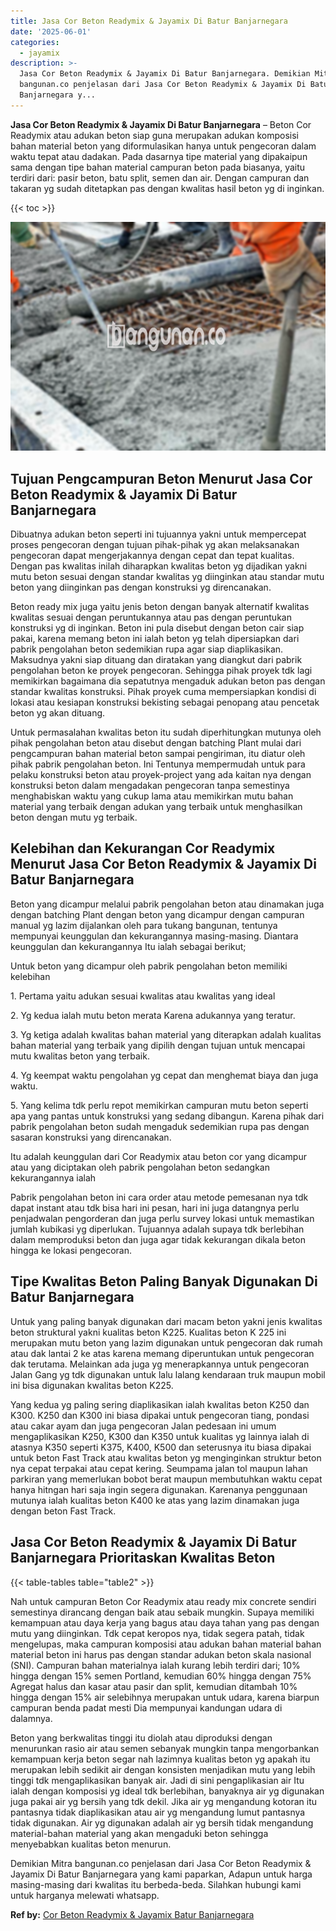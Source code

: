 ```yaml
---
title: Jasa Cor Beton Readymix & Jayamix Di Batur Banjarnegara
date: '2025-06-01'
categories:
  - jayamix
description: >-
  Jasa Cor Beton Readymix & Jayamix Di Batur Banjarnegara. Demikian Mitra
  bangunan.co penjelasan dari Jasa Cor Beton Readymix & Jayamix Di Batur
  Banjarnegara y...
---
```


**Jasa Cor Beton Readymix & Jayamix Di Batur Banjarnegara** – Beton Cor Readymix atau adukan beton siap guna merupakan adukan komposisi bahan material beton yang diformulasikan hanya untuk pengecoran dalam waktu tepat atau dadakan. Pada dasarnya tipe material yang dipakaipun sama dengan tipe bahan material campuran beton pada biasanya, yaitu terdiri dari: pasir beton, batu split, semen dan air. Dengan campuran dan takaran yg sudah ditetapkan pas dengan kwalitas hasil beton yg di inginkan.

{{< toc >}}

![Jasa Cor Beton Readymix & Jayamix Di Batur Banjarnegara](/images/jasa-cor-readymix-41.png)

## Tujuan Pengcampuran Beton Menurut Jasa Cor Beton Readymix & Jayamix Di Batur Banjarnegara

Dibuatnya adukan beton seperti ini tujuannya yakni untuk mempercepat proses pengecoran dengan tujuan pihak-pihak yg akan melaksanakan pengecoran dapat mengerjakannya dengan cepat dan tepat kualitas. Dengan pas kwalitas inilah diharapkan kwalitas beton yg dijadikan yakni mutu beton sesuai dengan standar kwalitas yg diinginkan atau standar mutu beton yang diinginkan pas dengan konstruksi yg direncanakan.

Beton ready mix juga yaitu jenis beton dengan banyak alternatif kwalitas kwalitas sesuai dengan peruntukannya atau pas dengan peruntukan konstruksi yg di inginkan. Beton ini pula disebut dengan beton cair siap pakai, karena memang beton ini ialah beton yg telah dipersiapkan dari pabrik pengolahan beton sedemikian rupa agar siap diaplikasikan. Maksudnya yakni siap dituang dan diratakan yang diangkut dari pabrik pengolahan beton ke proyek pengecoran. Sehingga pihak proyek tdk lagi memikirkan bagaimana dia sepatutnya mengaduk adukan beton pas dengan standar kwalitas konstruksi. Pihak proyek cuma mempersiapkan kondisi di lokasi atau kesiapan konstruksi bekisting sebagai penopang atau pencetak beton yg akan dituang.

Untuk permasalahan kwalitas beton itu sudah diperhitungkan mutunya oleh pihak pengolahan beton atau disebut dengan batching Plant mulai dari pengcampuran bahan material beton sampai pengiriman, itu diatur oleh pihak pabrik pengolahan beton. Ini Tentunya mempermudah untuk para pelaku konstruksi beton atau proyek-project yang ada kaitan nya dengan konstruksi beton dalam mengadakan pengecoran tanpa semestinya menghabiskan waktu yang cukup lama atau memikirkan mutu bahan material yang terbaik dengan adukan yang terbaik untuk menghasilkan beton dengan mutu yg terbaik.

## Kelebihan dan Kekurangan Cor Readymix Menurut Jasa Cor Beton Readymix & Jayamix Di Batur Banjarnegara

Beton yang dicampur melalui pabrik pengolahan beton atau dinamakan juga dengan batching Plant dengan beton yang dicampur dengan campuran manual yg lazim dijalankan oleh para tukang bangunan, tentunya mempunyai keunggulan dan kekurangannya masing-masing. Diantara keunggulan dan kekurangannya Itu ialah sebagai berikut;

Untuk beton yang dicampur oleh pabrik pengolahan beton memiliki kelebihan

1\. Pertama yaitu adukan sesuai kwalitas atau kwalitas yang ideal

2\. Yg kedua ialah mutu beton merata Karena adukannya yang teratur.

3\. Yg ketiga adalah kwalitas bahan material yang diterapkan adalah kualitas bahan material yang terbaik yang dipilih dengan tujuan untuk mencapai mutu kwalitas beton yang terbaik.

4\. Yg keempat waktu pengolahan yg cepat dan menghemat biaya dan juga waktu.

5\. Yang kelima tdk perlu repot memikirkan campuran mutu beton seperti apa yang pantas untuk konstruksi yang sedang dibangun. Karena pihak dari pabrik pengolahan beton sudah mengaduk sedemikian rupa pas dengan sasaran konstruksi yang direncanakan.

Itu adalah keunggulan dari Cor Readymix atau beton cor yang dicampur atau yang diciptakan oleh pabrik pengolahan beton sedangkan kekurangannya ialah

Pabrik pengolahan beton ini cara order atau metode pemesanan nya tdk dapat instant atau tdk bisa hari ini pesan, hari ini juga datangnya perlu penjadwalan pengorderan dan juga perlu survey lokasi untuk memastikan jumlah kubikasi yg diperlukan. Tujuannya adalah supaya tdk berlebihan dalam memproduksi beton dan juga agar tidak kekurangan dikala beton hingga ke lokasi pengecoran.

## Tipe Kwalitas Beton Paling Banyak Digunakan Di Batur Banjarnegara

Untuk yang paling banyak digunakan dari macam beton yakni jenis kwalitas beton struktural yakni kualitas beton K225. Kualitas beton K 225 ini merupakan mutu beton yang lazim digunakan untuk pengecoran dak rumah atau dak lantai 2 ke atas karena memang diperuntukan untuk pengecoran dak terutama. Melainkan ada juga yg menerapkannya untuk pengecoran Jalan Gang yg tdk digunakan untuk lalu lalang kendaraan truk maupun mobil ini bisa digunakan kwalitas beton K225.

Yang kedua yg paling sering diaplikasikan ialah kwalitas beton K250 dan K300. K250 dan K300 ini biasa dipakai untuk pengecoran tiang, pondasi atau cakar ayam dan juga pengecoran Jalan pedesaan ini umum mengaplikasikan K250, K300 dan K350 untuk kualitas yg lainnya ialah di atasnya K350 seperti K375, K400, K500 dan seterusnya itu biasa dipakai untuk beton Fast Track atau kwalitas beton yg menginginkan struktur beton nya cepat terpakai atau cepat kering. Seumpama jalan tol maupun lahan parkiran yang memerlukan bobot berat maupun membutuhkan waktu cepat hanya hitngan hari saja ingin segera digunakan. Karenanya penggunaan mutunya ialah kualitas beton K400 ke atas yang lazim dinamakan juga dengan beton Fast Track.

## Jasa Cor Beton Readymix & Jayamix Di Batur Banjarnegara Prioritaskan Kwalitas Beton

{{< table-tables table="table2" >}}

Nah untuk campuran Beton Cor Readymix atau ready mix concrete sendiri semestinya dirancang dengan baik atau sebaik mungkin. Supaya memiliki kemampuan atau daya kerja yang bagus atau daya tahan yang pas dengan mutu yang diinginkan. Tdk cepat keropos nya, tidak segera patah, tidak mengelupas, maka campuran komposisi atau adukan bahan material bahan material beton ini harus pas dengan standar adukan beton skala nasional (SNI). Campuran bahan materialnya ialah kurang lebih terdiri dari; 10% hingga dengan 15% semen Portland, kemudian 60% hingga dengan 75% Agregat halus dan kasar atau pasir dan split, kemudian ditambah 10% hingga dengan 15% air selebihnya merupakan untuk udara, karena biarpun campuran benda padat mesti Dia mempunyai kandungan udara di dalamnya.

Beton yang berkwalitas tinggi itu diolah atau diproduksi dengan menurunkan rasio air atau semen sebanyak mungkin tanpa mengorbankan kemampuan kerja beton segar nah lazimnya kualitas beton yg apakah itu merupakan lebih sedikit air dengan konsisten menjadikan mutu yang lebih tinggi tdk mengaplikasikan banyak air. Jadi di sini pengaplikasian air Itu ialah dengan komposisi yg ideal tdk berlebihan, banyaknya air yg digunakan juga pakai air yg bersih yang tdk dekil. Jika air yg mengandung kotoran itu pantasnya tidak diaplikasikan atau air yg mengandung lumut pantasnya tidak digunakan. Air yg digunakan adalah air yg bersih tidak mengandung material-bahan material yang akan mengaduki beton sehingga menyebabkan kualitas beton menurun.

Demikian Mitra bangunan.co penjelasan dari Jasa Cor Beton Readymix & Jayamix Di Batur Banjarnegara yang kami paparkan, Adapun untuk harga masing-masing dari kwalitas itu berbeda-beda. Silahkan hubungi kami untuk harganya melewati whatsapp.

**Ref by:** [Cor Beton Readymix & Jayamix Batur Banjarnegara](https://id.wikipedia.org/wiki/Cor)
